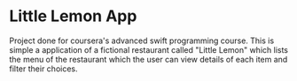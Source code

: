 # Little Lemon App

Project done for coursera's advanced swift programming course. This is simple a application of a fictional restaurant called "Little Lemon" which lists the menu
of the restaurant which the user can view details of each item and filter their choices.
